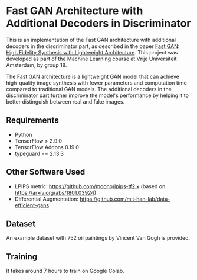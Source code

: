 # Fast GAN Architecture with Additional Decoders in Discriminator

This is an implementation of the Fast GAN architecture with additional decoders in the discriminator part, as described in the paper [Fast GAN: High Fidelity Synthesis with Lightweight Architecture](https://arxiv.org/abs/2101.04775). This project was developed as part of the Machine Learning course at Vrije Universiteit Amsterdam, by group 18.

The Fast GAN architecture is a lightweight GAN model that can achieve high-quality image synthesis with fewer parameters and computation time compared to traditional GAN models. The additional decoders in the discriminator part further improve the model's performance by helping it to better distinguish between real and fake images.

## Requirements

- Python
- TensorFlow > 2.9.0
- TensorFlow Addons 0.19.0
- typeguard == 2.13.3

## Other Software Used

- LPIPS metric: https://github.com/moono/lpips-tf2.x (based on https://arxiv.org/abs/1801.03924)
- Differential Augmentation: https://github.com/mit-han-lab/data-efficient-gans


## Dataset 

An example dataset with 752 oil paintings by Vincent Van Gogh is provided. 
## Training

It takes around 7 hours to train on Google Colab.
